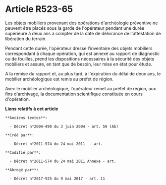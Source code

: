 # Article R523-65

Les objets mobiliers provenant des opérations d'archéologie préventive ne peuvent être placés sous la garde de l'opérateur
pendant une durée supérieure à deux ans à compter de la date de délivrance de l'attestation de libération du terrain.

Pendant cette durée, l'opérateur dresse l'inventaire des objets mobiliers correspondant à chaque opération, qui est annexé au
rapport de diagnostic ou de fouilles, prend les dispositions nécessaires à la sécurité des objets mobiliers et assure, en
tant que de besoin, leur mise en état pour étude.

A la remise du rapport et, au plus tard, à l'expiration du délai de deux ans, le mobilier archéologique est remis au préfet
de région.

Avec le mobilier archéologique, l'opérateur remet au préfet de région, aux fins d'archivage, la documentation scientifique
constituée en cours d'opération.

**Liens relatifs à cet article**

	**Anciens textes**:

	  - Décret n°2004-490 du 3 juin 2004 - art. 59 (Ab)

	**Créé par**:

	  - Décret n°2011-574 du 24 mai 2011  - art.

	**Codifié par**:

	  - Décret n°2011-574 du 24 mai 2011 Annexe - art.

	**Abrogé par**:

	  - Décret n°2017-925 du 9 mai 2017 - art. 11
